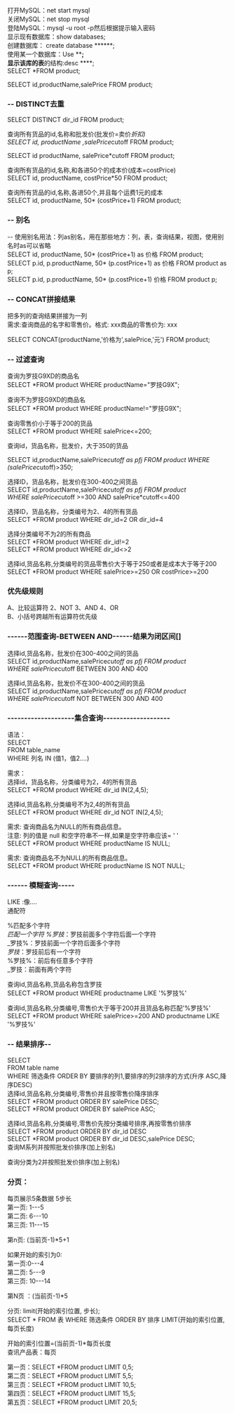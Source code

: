 打开MySQL：net start mysql  
关闭MySQL：net stop mysql  
登陆MySQL：mysql -u root -p然后根据提示输入密码  
显示现有数据库：show databases;  
创建数据库： create database  ******;  
使用某一个数据库：Use ******;  
显示该库的表****的结构:desc ****;  
SELECT *FROM product;  

SELECT id,productName,salePrice FROM product;  

### -- DISTINCT去重  

SELECT DISTINCT dir_id FROM product;  

查询所有货品的id,名称和批发价(批发价=卖价*折扣)  
SELECT id, productName ,salePrice*cutoff FROM product;  

SELECT id productName, salePrice*cutoff FROM product;  

查询所有货品的id,名称,和各进50个的成本价(成本=costPrice)  
SELECT id, productName, costPrice*50 FROM product;  

查询所有货品的id,名称,各进50个,并且每个运费1元的成本  
SELECT id, productName, 50* (costPrice+1) FROM product;  


### -- 别名  
-- 使用别名用法：列as别名，用在那些地方：列，表，查询结果，视图，使用别名时as可以省略  
SELECT id, productName, 50* (costPrice+1) as 价格 FROM product;  
SELECT p.id, p.productName, 50* (p.costPrice+1) as 价格 FROM product as p;  
SELECT p.id, p.productName, 50* (p.costPrice+1) 价格 FROM product p;  



### -- CONCAT拼接结果  
把多列的查询结果拼接为一列  
需求:查询商品的名字和零售价。格式: xxx商品的零售价为: xxx  

SELECT CONCAT(productName,'价格为',salePrice,'元') FROM product;  


### -- 过滤查询  
查询为罗技G9XD的商品名  
SELECT *FROM product WHERE productName="罗技G9X";  

查询不为罗技G9XD的商品名  
SELECT *FROM product WHERE productName!="罗技G9X";  

查询零售价小于等于200的货品  
SELECT *FROM product WHERE salePrice<=200;  

查询id，货品名称，批发价，大于350的货品  

SELECT id,productName,salePrice*cutoff as pfj FROM product WHERE (salePrice*cutoff)>350;  

选择ID，货品名称，批发价在300-400之间货品  
SELECT id,productName,salePrice*cutoff as pfj FROM product  
WHERE salePrice*cutoff >=300 AND salePrice*cutoff<=400  
 
选择ID，货品名称，分类编号为2、4的所有货品  
SELECT *FROM product WHERE dir_id=2 OR dir_id=4  

选择分类编号不为2的所有商品  
SELECT *FROM product WHERE dir_id!=2  
SELECT *FROM product WHERE dir_id<>2  

选择id,货品名称,分类编号的货品零售价大于等于250或者是成本大于等于200  
SELECT *FROM product WHERE salePrice>=250 OR costPrice>=200  


### 优先级规则  
A、比较运算符 2、NOT 3、AND 4、OR  
B、小括号跨越所有运算符优先级  


### ------范围查询-BETWEEN AND------结果为闭区间[]  

选择id,货品名称，批发价在300-400之间的货品  
SELECT id,productName,salePrice*cutoff as pfj FROM product  
WHERE salePrice*cutoff BETWEEN 300 AND 400  

选择id,货品名称，批发价不在300-400之间的货品  
SELECT id,productName,salePrice*cutoff as pfj FROM product  
WHERE salePrice*cutoff NOT BETWEEN 300 AND 400  


### --------------------集合查询--------------------
语法：  
SELECT <selectList>  
FROM table_name   
WHERE 列名 IN (值1，值2....)  

需求：  
选择id，货品名称，分类编号为2，4的所有货品  
SELECT *FROM product WHERE dir_id IN(2,4,5);  

选择id,货品名称,分类编号不为2,4的所有货品  
SELECT *FROM product WHERE dir_id NOT IN(2,4,5);  

需求: 查询商品名为NULL的所有商品信息。  
注意: 列的值是 null 和空字符串不一样,如果是空字符串应该= ' '  
SELECT *FROM product WHERE productName IS NULL;  

需求: 查询商品名不为NULL的所有商品信息。  
SELECT *FROM product WHERE productName IS NOT NULL;  


### ------ 模糊查询-----  
LIKE :像....  
通配符  

%匹配多个字符  
_匹配一个字符
%罗技_：罗技前面多个字符后面一个字符  
_罗技%：罗技前面一个字符后面多个字符  
_罗技_：罗技前后有一个字符  
%罗技%：前后有任意多个字符   
_罗技：前面有两个字符  
 
查询id,货品名称,货品名称包含罗技  
SELECT *FROM product WHERE productname LIKE '%罗技%'  

查询id,货品名称,分类编号,零售价大于等于200并且货品名称匹配'%罗技%'  
SELECT *FROM product WHERE salePrice>=200 AND productname LIKE '%罗技%'  



### -- 结果排序--  

SELECT <selectList>  
FROM table name  
WHERE 筛选条件 ORDER BY 要排序的列1,要排序的列2排序的方式(升序 ASC,降序DESC)  
选择id,货品名称,分类编号,零售价并且按零售价降序排序  
SELECT *FROM product ORDER BY salePrice DESC;  
SELECT *FROM product ORDER BY salePrice ASC;  
 
选择id,货品名称,分类编号,零售价先按分类编号排序,再按零售价排序  
SELECT *FROM product ORDER BY dir_id DESC	   
SELECT *FROM product ORDER BY dir_id DESC,salePrice DESC;   
查询M系列并按照批发价排序(加上别名)  

查询分类为2并按照批发价排序(加上别名)  


### 分页：  
每页展示5条数据 5步长  
第一页: 1---5  
第二页: 6---10  
第三页: 11---15  

第n页: (当前页-1)*5+1  

如果开始的索引为0:  
第一页:0---4  
第二页: 5---9  
第三页: 10---14  

第N页 ：(当前页-1)*5  

分页: limit(开始的索引位置, 步长);  
SELECT * FROM 表 WHERE 筛选条件 ORDER BY 排序 LIMIT(开始的索引位置,每页长度)  

开始的索引位置=(当前页-1)*每页长度  
查讯产品表：每页  

第一页：SELECT *FROM product LIMIT 0,5;  
第二页：SELECT *FROM product LIMIT 5,5;  
第三页：SELECT *FROM product LIMIT 10,5;  
第四页：SELECT *FROM product LIMIT 15,5;  
第五页：SELECT *FROM product LIMIT 20,5;  
